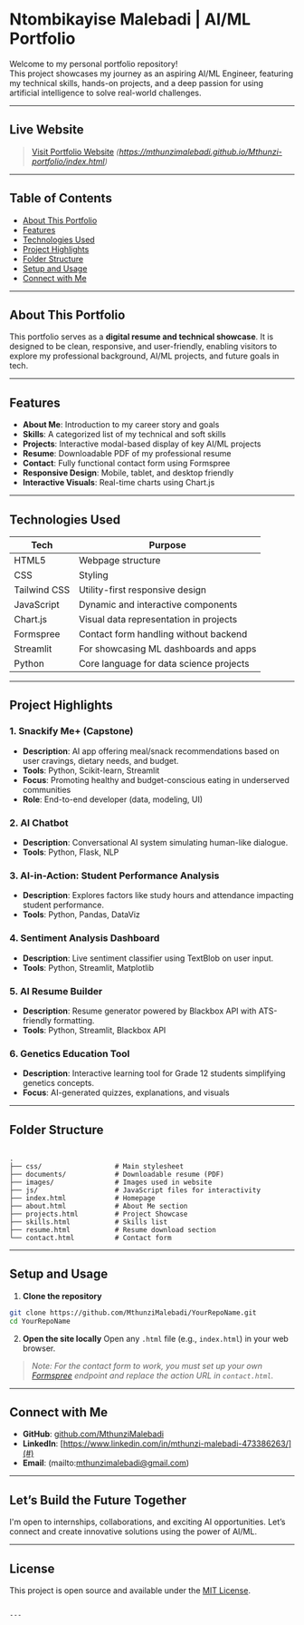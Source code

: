 
# Ntombikayise Malebadi | AI/ML Portfolio

Welcome to my personal portfolio repository!   
This project showcases my journey as an aspiring AI/ML Engineer, featuring my technical skills, hands-on projects, and a deep passion for using artificial intelligence to solve real-world challenges.

---

##  Live Website

>  [Visit Portfolio Website](#) *(https://mthunzimalebadi.github.io/Mthunzi-portfolio/index.html)*

---

##  Table of Contents

- [About This Portfolio](#about-this-portfolio)
- [Features](#features)
- [Technologies Used](#technologies-used)
- [Project Highlights](#project-highlights)
- [Folder Structure](#folder-structure)
- [Setup and Usage](#setup-and-usage)
- [Connect with Me](#connect-with-me)

---

##  About This Portfolio

This portfolio serves as a **digital resume and technical showcase**. It is designed to be clean, responsive, and user-friendly, enabling visitors to explore my professional background, AI/ML projects, and future goals in tech.

---

##  Features

- **About Me**: Introduction to my career story and goals  
- **Skills**: A categorized list of my technical and soft skills  
- **Projects**: Interactive modal-based display of key AI/ML projects  
- **Resume**: Downloadable PDF of my professional resume  
- **Contact**: Fully functional contact form using Formspree  
- **Responsive Design**: Mobile, tablet, and desktop friendly  
- **Interactive Visuals**: Real-time charts using Chart.js  

---

##  Technologies Used

| Tech           | Purpose                                       |
|----------------|-----------------------------------------------|
| HTML5          | Webpage structure                             |
| CSS           | Styling                                        |
| Tailwind CSS   | Utility-first responsive design               |
| JavaScript     | Dynamic and interactive components            |
| Chart.js       | Visual data representation in projects        |
| Formspree      | Contact form handling without backend         |
| Streamlit      | For showcasing ML dashboards and apps         |
| Python         | Core language for data science projects       |

---

##  Project Highlights

### 1. **Snackify Me+ (Capstone)**
- **Description**: AI app offering meal/snack recommendations based on user cravings, dietary needs, and budget.
- **Tools**: Python, Scikit-learn, Streamlit
- **Focus**: Promoting healthy and budget-conscious eating in underserved communities  
- **Role**: End-to-end developer (data, modeling, UI)

### 2. **AI Chatbot**
- **Description**: Conversational AI system simulating human-like dialogue.
- **Tools**: Python, Flask, NLP

### 3. **AI-in-Action: Student Performance Analysis**
- **Description**: Explores factors like study hours and attendance impacting student performance.
- **Tools**: Python, Pandas, DataViz

### 4. **Sentiment Analysis Dashboard**
- **Description**: Live sentiment classifier using TextBlob on user input.
- **Tools**: Python, Streamlit, Matplotlib

### 5. **AI Resume Builder**
- **Description**: Resume generator powered by Blackbox API with ATS-friendly formatting.
- **Tools**: Python, Streamlit, Blackbox API

### 6. **Genetics Education Tool**
- **Description**: Interactive learning tool for Grade 12 students simplifying genetics concepts.
- **Focus**: AI-generated quizzes, explanations, and visuals

---

##  Folder Structure

```

.
├── css/                  # Main stylesheet
├── documents/            # Downloadable resume (PDF)
├── images/               # Images used in website
├── js/                   # JavaScript files for interactivity
├── index.html            # Homepage
├── about.html            # About Me section
├── projects.html         # Project Showcase
├── skills.html           # Skills list
├── resume.html           # Resume download section
└── contact.html          # Contact form

````

---

##  Setup and Usage

1. **Clone the repository**
```bash
git clone https://github.com/MthunziMalebadi/YourRepoName.git
cd YourRepoName
````

2. **Open the site locally**
   Open any `.html` file (e.g., `index.html`) in your web browser.

>  *Note: For the contact form to work, you must set up your own [Formspree](https://formspree.io/) endpoint and replace the action URL in `contact.html`.*

---

##  Connect with Me

* **GitHub**: [github.com/MthunziMalebadi](https://github.com/MthunziMalebadi)
* **LinkedIn**: [https://www.linkedin.com/in/mthunzi-malebadi-473386263/](#)
* **Email**: (mailto:mthunzimalebadi@gmail.com)

---

##  Let’s Build the Future Together

I'm open to internships, collaborations, and exciting AI opportunities. Let’s connect and create innovative solutions using the power of AI/ML.

---

## License

This project is open source and available under the [MIT License](LICENSE).

```

---

